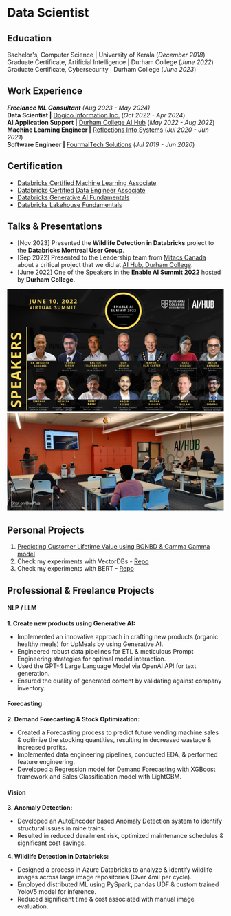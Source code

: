 # Data Scientist

## Education
Bachelor's, Computer Science | University of Kerala (_December 2018_)  
Graduate Certificate, Artificial Intelligence | Durham College (_June 2022_)  
Graduate Certificate, Cybersecurity | Durham College (_June 2023_)  

## Work Experience
***Freelance ML Consultant** (Aug 2023 - May 2024)*  
**Data Scientist |** [Dogico Information Inc.](https://www.linkedin.com/company/dogico-information-inc./) (_Oct 2022 - Apr 2024_)  
**AI Application Support |** [Durham College AI Hub](https://www.linkedin.com/showcase/dcaihub/) (_May 2022 - Aug 2022_)  
**Machine Learning Engineer |** [Reflections Info Systems](https://www.linkedin.com/company/reflectionsit/) (_Jul 2020 - Jun 2021_)  
**Software Engineer |** [FourmalTech Solutions](https://www.linkedin.com/company/fourmaltechsolution/) (_Jul 2019 - Jun 2020_)  

## Certification
- [Databricks Certified Machine Learning Associate](https://credentials.databricks.com/be519480-ba26-433f-b891-967ae289a5e8)  
- [Databricks Certified Data Engineer Associate](https://credentials.databricks.com/b4089597-5059-4e3f-8a43-fb4bb76dd72c)   
- [Databricks Generative AI Fundamentals](https://credentials.databricks.com/830053e4-f9f7-46b9-af9d-992ef2b50d1b)  
- [Databricks Lakehouse Fundamentals](https://credentials.databricks.com/02705434-5aab-4230-b094-bad4fc9d7399)

## Talks & Presentations
- [Nov 2023] Presented the **Wildlife Detection in Databricks** project to the **Databricks Montreal User Group**.
- [Sep 2022] Presented to the Leadership team from [Mitacs Canada](https://www.mitacs.ca/) about a critical project that we did at [AI Hub, Durham College](https://durhamcollege.ca/about/office-of-research-services-innovation-and-entrepreneurship-orsie/the-ai-hub).
- [June 2022] One of the Speakers in the **Enable AI Summit 2022** hosted by **Durham College**.  

![EnableAISpeakers](/assets/img/enable-ai-speakers-2022.jpeg)
![MitacsPresentation](/assets/img/Mitacs-presentation.jpeg)

## Personal Projects

1. [Predicting Customer Lifetime Value using BGNBD & Gamma Gamma model](https://github.com/rrsankar/CLV-Prediction-Using-ML/tree/main/CLV_using_Lifetimes_BGNBD_GammaGamma)  
2. Check my experiments with VectorDBs - [Repo](https://github.com/rrsankar/All-About-VectorDB)  
3. Check my experiments with BERT - [Repo](https://github.com/rrsankar/All-About-BERT)  

## Professional & Freelance Projects

#### NLP / LLM

**1. Create new products using Generative AI:**
- Implemented an innovative approach in crafting new products (organic healthy meals) for UpMeals by using Generative AI. 
- Engineered robust data pipelines for ETL & meticulous Prompt Engineering strategies for optimal model interaction. 
- Used the GPT-4 Large Language Model via OpenAI API for text generation.
- Ensured the quality of generated content by validating against company inventory.

#### Forecasting
**2. Demand Forecasting & Stock Optimization:**
- Created a Forecasting process to predict future vending machine sales & optimize the stocking quantities, resulting in decreased wastage & increased profits.
- Implemented data engineering pipelines, conducted EDA, & performed feature engineering. 
- Developed a Regression model for Demand Forecasting with XGBoost framework and Sales Classification model with LightGBM. 

#### Vision

**3. Anomaly Detection:** 
- Developed an AutoEncoder based Anomaly Detection system to identify structural issues in mine trains.
- Resulted in reduced derailment risk, optimized maintenance schedules & significant cost savings.  

**4. Wildlife Detection in Databricks:** 
- Designed a process in Azure Databricks to analyze & identify wildlife images across large image repositories (Over 4mil per cycle).
- Employed distributed ML using PySpark, pandas UDF & custom trained YoloV5 model for inference.
- Reduced significant time & cost associated with manual image evaluation.  
